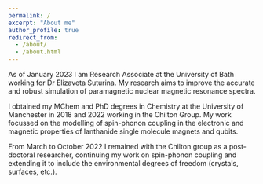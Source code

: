 ```yaml
---
permalink: /
excerpt: "About me"
author_profile: true
redirect_from: 
  - /about/
  - /about.html
---
```


As of January 2023 I am Research Associate at the University of Bath working for Dr Elizaveta Suturina. My research aims to improve the accurate and robust simulation of paramagnetic nuclear magnetic resonance spectra.

I obtained my MChem and PhD degrees in Chemistry at the University of Manchester in 2018 and 2022 working in the Chilton Group. My work focussed on the modelling of spin-phonon coupling in the electronic and magnetic properties of lanthanide single molecule magnets and qubits.

From March to October 2022 I remained with the Chilton group as a post-doctoral researcher, continuing my work on spin-phonon coupling and extending it to include the environmental degrees of freedom (crystals, surfaces, etc.).